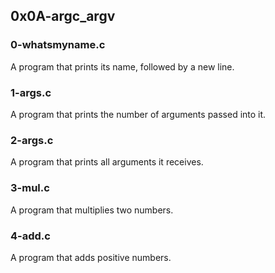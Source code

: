 ## 0x0A-argc_argv

### 0-whatsmyname.c
A program that prints its name, followed by a new line.

### 1-args.c
A program that prints the number of arguments passed into it.

### 2-args.c
A program that prints all arguments it receives.

### 3-mul.c
A program that multiplies two numbers.

### 4-add.c
A program that adds positive numbers.
